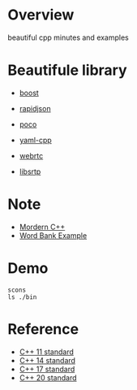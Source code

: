 # Overview

beautiful cpp minutes and examples


# Beautifule library

* [boost](https://www.boost.org/)
* [rapidjson](https://rapidjson.org/)
* [poco](https://pocoproject.org/)
* [yaml-cpp](https://github.com/jbeder/yaml-cpp)

* [webrtc](https://chromium.googlesource.com/external/webrtc)
* [libsrtp](https://github.com/cisco/libsrtp)


# Note

* [Mordern C++](./note/modern_cpp.md)
* [Word Bank Example](./note/word_bank_note.md)

# Demo

```
scons
ls ./bin
```

# Reference
* [C++ 11 standard](./refer/cpp-11.pdf)
* [C++ 14 standard](./refer/cpp-14.pdf)
* [C++ 17 standard](./refer/cpp-17.pdf)
* [C++ 20 standard](./refer/cpp-20.pdf)
